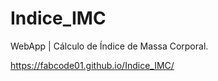 # Indice_IMC

WebApp  | Cálculo de Índice de Massa Corporal.

https://fabcode01.github.io/Indice_IMC/
